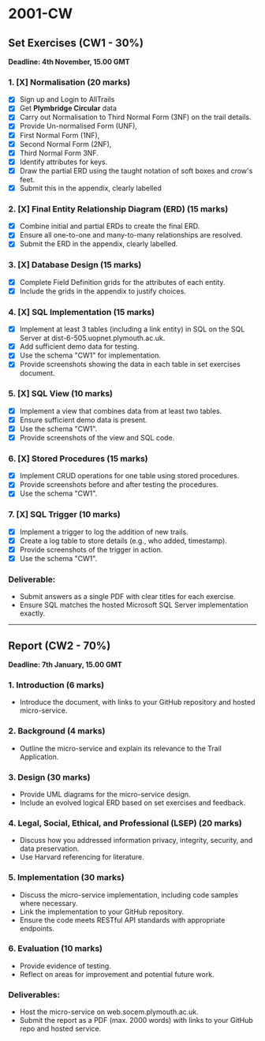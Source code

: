 # 2001-CW

## Set Exercises (CW1 - 30%)

**Deadline: 4th November, 15.00 GMT**

### 1.  [X] Normalisation (20 marks)

- [X] Sign up and Login to AllTrails
- [X] Get **Plymbridge Circular** data
- [X] Carry out Normalisation to Third Normal Form (3NF) on the trail details.
- [X] Provide Un-normalised Form (UNF),
- [X] First Normal Form (1NF),
- [X] Second Normal Form (2NF),
- [X] Third Normal Form 3NF.
- [X] Identify attributes for keys.
- [X] Draw the partial ERD using the taught notation of soft boxes and crow's feet.
- [X] Submit this in the appendix, clearly labelled

### 2. [X] Final Entity Relationship Diagram (ERD) (15 marks)

- [X] Combine initial and partial ERDs to create the final ERD.
- [X] Ensure all one-to-one and many-to-many relationships are resolved.
- [X] Submit the ERD in the appendix, clearly labelled.

### 3. [X] Database Design (15 marks)

- [X] Complete Field Definition grids for the attributes of each entity.
- [X] Include the grids in the appendix to justify choices.

### 4. [X] SQL Implementation (15 marks)

- [X] Implement at least 3 tables (including a link entity) in SQL on the SQL Server at dist-6-505.uopnet.plymouth.ac.uk.
- [X] Add sufficient demo data for testing.
- [X] Use the schema "CW1" for implementation.
- [X] Provide screenshots showing the data in each table in set exercises document.

### 5. [X] SQL View (10 marks)

- [X] Implement a view that combines data from at least two tables.
- [X] Ensure sufficient demo data is present.
- [X] Use the schema "CW1".
- [X] Provide screenshots of the view and SQL code.

### 6. [X] Stored Procedures (15 marks)

- [X] Implement CRUD operations for one table using stored procedures.
- [X] Provide screenshots before and after testing the procedures.
- [X] Use the schema "CW1".

### 7. [X] SQL Trigger (10 marks)

- [X] Implement a trigger to log the addition of new trails.
- [X] Create a log table to store details (e.g., who added, timestamp).
- [X] Provide screenshots of the trigger in action.
- [X] Use the schema "CW1".

### Deliverable:

- Submit answers as a single PDF with clear titles for each exercise.
- Ensure SQL matches the hosted Microsoft SQL Server implementation exactly.

---

## Report (CW2 - 70%)

**Deadline: 7th January, 15.00 GMT**

### 1. Introduction (6 marks)

- Introduce the document, with links to your GitHub repository and hosted micro-service.

### 2. Background (4 marks)

- Outline the micro-service and explain its relevance to the Trail Application.

### 3. Design (30 marks)

- Provide UML diagrams for the micro-service design.
- Include an evolved logical ERD based on set exercises and feedback.

### 4. Legal, Social, Ethical, and Professional (LSEP) (20 marks)

- Discuss how you addressed information privacy, integrity, security, and data preservation.
- Use Harvard referencing for literature.

### 5. Implementation (30 marks)

- Discuss the micro-service implementation, including code samples where necessary.
- Link the implementation to your GitHub repository.
- Ensure the code meets RESTful API standards with appropriate endpoints.

### 6. Evaluation (10 marks)

- Provide evidence of testing.
- Reflect on areas for improvement and potential future work.

### Deliverables:

- Host the micro-service on web.socem.plymouth.ac.uk.
- Submit the report as a PDF (max. 2000 words) with links to your GitHub repo and hosted service.
